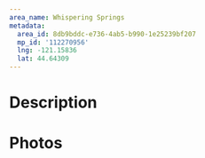 ```yaml
---
area_name: Whispering Springs
metadata:
  area_id: 8db9bddc-e736-4ab5-b990-1e25239bf207
  mp_id: '112270956'
  lng: -121.15836
  lat: 44.64309
---
```

# Description

# Photos

